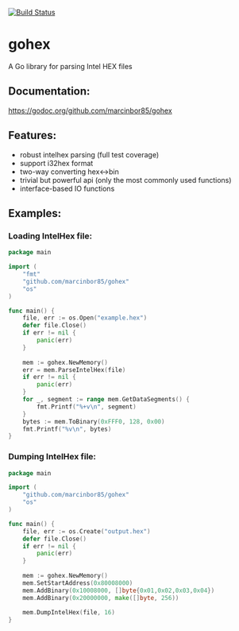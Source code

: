 [![Build Status](https://travis-ci.org/marcinbor85/gohex.svg?branch=master)](https://travis-ci.org/marcinbor85/gohex)
# gohex
A Go library for parsing Intel HEX files

## Documentation:
https://godoc.org/github.com/marcinbor85/gohex

## Features:
* robust intelhex parsing (full test coverage)
* support i32hex format
* two-way converting hex<->bin
* trivial but powerful api (only the most commonly used functions)
* interface-based IO functions

## Examples:

### Loading IntelHex file:
```go
package main

import (
	"fmt"
	"github.com/marcinbor85/gohex"
	"os"
)

func main() {
	file, err := os.Open("example.hex")
	defer file.Close()
	if err != nil {
		panic(err)
	}
	
	mem := gohex.NewMemory()
	err = mem.ParseIntelHex(file)
	if err != nil {
		panic(err)
	}
	for _, segment := range mem.GetDataSegments() {
		fmt.Printf("%+v\n", segment)
	}
	bytes := mem.ToBinary(0xFFF0, 128, 0x00)
	fmt.Printf("%v\n", bytes)
}
```

### Dumping IntelHex file:
```go
package main

import (
	"github.com/marcinbor85/gohex"
	"os"
)

func main() {
	file, err := os.Create("output.hex")
	defer file.Close()
	if err != nil {
		panic(err)
	}
	
	mem := gohex.NewMemory()
	mem.SetStartAddress(0x80008000)
	mem.AddBinary(0x10008000, []byte{0x01,0x02,0x03,0x04})
	mem.AddBinary(0x20000000, make([]byte, 256))
	
	mem.DumpIntelHex(file, 16)
}
```